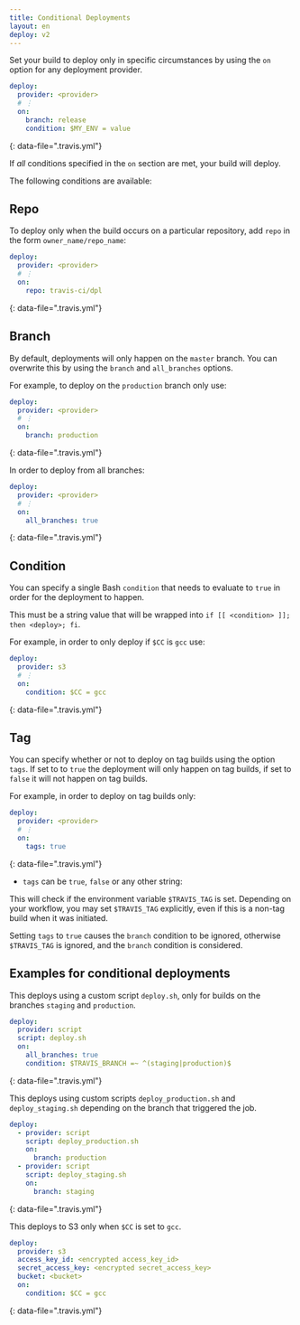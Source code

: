 ```yaml
---
title: Conditional Deployments
layout: en
deploy: v2
---
```


Set your build to deploy only in specific circumstances by using the `on`
option for any deployment provider.

```yaml
deploy:
  provider: <provider>
  # ⋮
  on:
    branch: release
    condition: $MY_ENV = value
```
{: data-file=".travis.yml"}

If *all* conditions specified in the `on` section are met, your build will deploy.

The following conditions are available:

## Repo

To deploy only when the build occurs on a particular repository, add `repo` in the form `owner_name/repo_name`:

```yaml
deploy:
  provider: <provider>
  # ⋮
  on:
    repo: travis-ci/dpl
```
{: data-file=".travis.yml"}

## Branch

By default, deployments will only happen on the `master` branch. You can overwrite this by using the `branch` and `all_branches` options.

For example, to deploy on the `production` branch only use:

```yaml
deploy:
  provider: <provider>
  # ⋮
  on:
    branch: production
```
{: data-file=".travis.yml"}

In order to deploy from all branches:

```yaml
deploy:
  provider: <provider>
  # ⋮
  on:
    all_branches: true
```
{: data-file=".travis.yml"}

## Condition

You can specify a single Bash `condition` that needs to evaluate to `true` in
order for the deployment to happen.

This must be a string value that will be wrapped into `if [[ <condition> ]]; then <deploy>; fi`.

For example, in order to only deploy if `$CC` is `gcc` use:

```yaml
deploy:
  provider: s3
  # ⋮
  on:
    condition: $CC = gcc
```
{: data-file=".travis.yml"}

## Tag

You can specify whether or not to deploy on tag builds using the option `tags`.
If set to to `true` the deployment will only happen on tag builds, if set to
`false` it will not happen on tag builds.

For example, in order to deploy on tag builds only:

```yaml
deploy:
  provider: <provider>
  # ⋮
  on:
    tags: true
```
{: data-file=".travis.yml"}

* `tags` can be `true`, `false` or any other string:

This will check if the environment variable `$TRAVIS_TAG` is set. Depending on
your workflow, you may set `$TRAVIS_TAG` explicitly, even if this is a non-tag
build when it was initiated.

Setting `tags` to `true` causes the `branch` condition to be ignored, otherwise
`$TRAVIS_TAG` is ignored, and the `branch` condition is considered.

## Examples for conditional deployments

This deploys using a custom script `deploy.sh`, only for builds on the branches
`staging` and `production`.

```yaml
deploy:
  provider: script
  script: deploy.sh
  on:
    all_branches: true
    condition: $TRAVIS_BRANCH =~ ^(staging|production)$
```
{: data-file=".travis.yml"}

This deploys using custom scripts `deploy_production.sh` and
`deploy_staging.sh` depending on the branch that triggered the job.

```yaml
deploy:
  - provider: script
    script: deploy_production.sh
    on:
      branch: production
  - provider: script
    script: deploy_staging.sh
    on:
      branch: staging
```
{: data-file=".travis.yml"}

This deploys to S3 only when `$CC` is set to `gcc`.

```yaml
deploy:
  provider: s3
  access_key_id: <encrypted access_key_id>
  secret_access_key: <encrypted secret_access_key>
  bucket: <bucket>
  on:
    condition: $CC = gcc
```
{: data-file=".travis.yml"}
